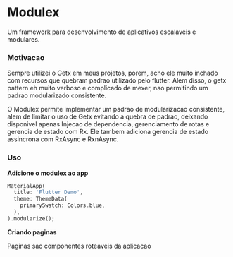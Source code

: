 # Modulex

Um framework para desenvolvimento de aplicativos escalaveis e modulares.

### Motivacao

Sempre utilizei o Getx em meus projetos, porem, acho ele muito inchado com recursos que quebram padrao utilizado pelo flutter.
Alem disso, o getx pattern eh muito verboso e complicado de mexer, nao permitindo um padrao modularizado consistente.

O Modulex permite implementar um padrao de modularizacao consistente, alem de limitar o uso de Getx evitando a quebra de padrao, deixando disponivel apenas
Injecao de dependencia, gerenciamento de rotas e gerencia de estado com Rx. Ele tambem adiciona gerencia de estado assincrona com RxAsync e RxnAsync.

### Uso

**Adicione o modulex ao app**

```dart
MaterialApp(
  title: 'Flutter Demo',
  theme: ThemeData(
    primarySwatch: Colors.blue,
  ),
).modularize();
```

**Criando paginas**

Paginas sao componentes roteaveis da aplicacao